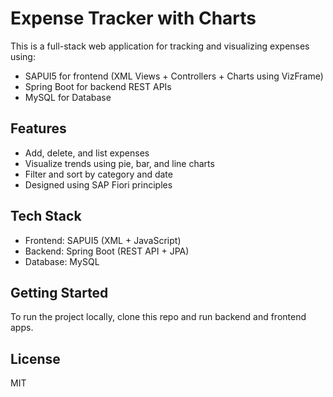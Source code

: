 # Expense Tracker with Charts

This is a full-stack web application for tracking and visualizing expenses using:

- SAPUI5 for frontend (XML Views + Controllers + Charts using VizFrame)
- Spring Boot for backend REST APIs
- MySQL for Database

## Features

- Add, delete, and list expenses
- Visualize trends using pie, bar, and line charts
- Filter and sort by category and date
- Designed using SAP Fiori principles

## Tech Stack

- Frontend: SAPUI5 (XML + JavaScript)
- Backend: Spring Boot (REST API + JPA)
- Database: MySQL

## Getting Started

To run the project locally, clone this repo and run backend and frontend apps.

## License

MIT
